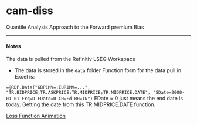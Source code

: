 # cam-diss
Quantile Analysis Approach to the Forward premium Bias


---
#### Notes
The data is pulled from the Refinitiv LSEG Workspace
- The data is stored in the `data` folder
Function form for the data pull in Excel is:

`=@RDP.Data("GBP1MV=;EUR1MV=...", "TR.BIDPRICE;TR.ASKPRICE;TR.MIDPRICE;TR.MIDPRICE.DATE", "SDate=2000-01-01 Frq=D EDate=0 CH=Fd RH=IN")`
EDate = 0 just means the end date is today. Getting the date from this TR.MIDPRICE.DATE function.

[Loss Function Animation](loss_animation.gif)